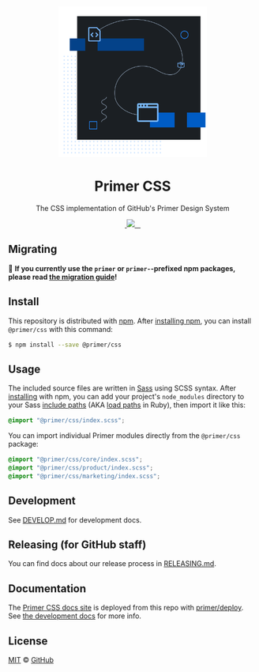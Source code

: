 <p align="center">
  <img width="300px" src="./static/readme.png">
</p>

<h1 align="center">Primer CSS</h1>

<p align="center">The CSS implementation of GitHub's Primer Design System</p>

<p align="center">
  <a aria-label="npm package" href="https://www.npmjs.com/package/@primer/css">
    <img alt="" src="https://img.shields.io/npm/v/@primer/css.svg">
  </a>
  <a aria-label="contributors graph" href="https://github.com/primer/css/graphs/contributors">
    <img src="https://img.shields.io/github/contributors/primer/css.svg">
  </a>
  <a aria-label="last commit" href="https://github.com/primer/css/commits/master">
    <img alt="" src="https://img.shields.io/github/last-commit/primer/css.svg">
  </a>
  <a aria-label="join us in spectrum" href="https://spectrum.chat/primer">
    <img alt="" src="https://withspectrum.github.io/badge/badge.svg">
  </a>
  <a aria-label="license" href="https://github.com/primer/css/blob/master/LICENSE">
    <img src="https://img.shields.io/github/license/primer/css.svg" alt="">
  </a>
</p>

## Migrating

:rotating_light: **If you currently use the `primer` or `primer-`-prefixed npm packages, please read [the migration guide](MIGRATING.md)!**

## Install
This repository is distributed with [npm]. After [installing npm][install-npm], you can install `@primer/css` with this command:

```sh
$ npm install --save @primer/css
```

## Usage
The included source files are written in [Sass] using SCSS syntax. After [installing](#install) with npm, you can add your project's `node_modules` directory to your Sass [include paths](https://github.com/sass/node-sass#includepaths) (AKA [load paths](http://technology.customink.com/blog/2014/10/09/understanding-and-using-sass-load-paths/) in Ruby), then import it like this:

```scss
@import "@primer/css/index.scss";
```

You can import individual Primer modules directly from the `@primer/css` package:

```scss
@import "@primer/css/core/index.scss";
@import "@primer/css/product/index.scss";
@import "@primer/css/marketing/index.scss";
```

## Development
See [DEVELOP.md](./DEVELOP.md) for development docs.

## Releasing (for GitHub staff)
You can find docs about our release process in [RELEASING.md](./RELEASING.md).

## Documentation
The [Primer CSS docs site](https://primer.style/css) is deployed from this repo with [primer/deploy](https://github.com/primer/deploy). See [the development docs](DEVELOP.md#docs-site) for more info.

## License

[MIT](./LICENSE) &copy; [GitHub](https://github.com/)


[install-npm]: https://docs.npmjs.com/getting-started/installing-node
[npm]: https://www.npmjs.com/
[primer]: https://primer.style
[sass]: http://sass-lang.com/
